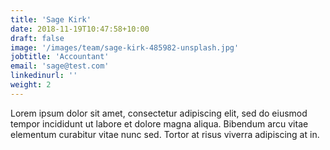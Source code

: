 ```yaml
---
title: 'Sage Kirk'
date: 2018-11-19T10:47:58+10:00
draft: false
image: '/images/team/sage-kirk-485982-unsplash.jpg'
jobtitle: 'Accountant'
email: 'sage@test.com'
linkedinurl: ''
weight: 2
---
```


Lorem ipsum dolor sit amet, consectetur adipiscing elit, sed do eiusmod tempor incididunt ut labore et dolore magna aliqua. Bibendum arcu vitae elementum curabitur vitae nunc sed. Tortor at risus viverra adipiscing at in.
